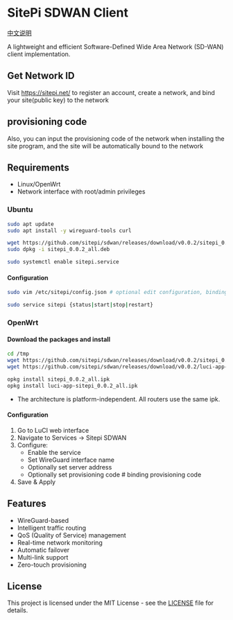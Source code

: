 # SitePi SDWAN Client

[中文说明](README.zh-CN.md)

A lightweight and efficient Software-Defined Wide Area Network (SD-WAN) client implementation.

## Get Network ID
Visit https://sitepi.net/ to register an account, create a network, and bind your site(public key) to the network

## provisioning code
Also, you can input the provisioning code of the network when installing the site program, and the site will be automatically bound to the network

## Requirements

- Linux/OpenWrt
- Network interface with root/admin privileges

### Ubuntu
```bash
sudo apt update
sudo apt install -y wireguard-tools curl

wget https://github.com/sitepi/sdwan/releases/download/v0.0.2/sitepi_0.0.2_all.deb
sudo dpkg -i sitepi_0.0.2_all.deb

sudo systemctl enable sitepi.service
```

#### Configuration
```bash
sudo vim /etc/sitepi/config.json # optional edit configuration, binding provisioning code

sudo service sitepi {status|start|stop|restart}
```

### OpenWrt
#### Download the packages and install
```bash
cd /tmp
wget https://github.com/sitepi/sdwan/releases/download/v0.0.2/sitepi_0.0.2_all.ipk
wget https://github.com/sitepi/sdwan/releases/download/v0.0.2/luci-app-sitepi_0.0.2_all.ipk

opkg install sitepi_0.0.2_all.ipk
opkg install luci-app-sitepi_0.0.2_all.ipk
```

- The architecture is platform-independent. All routers use the same ipk.

#### Configuration
   1. Go to LuCI web interface
   2. Navigate to Services -> Sitepi SDWAN
   3. Configure:
      - Enable the service
      - Set WireGuard interface name
      - Optionally set server address
      - Optionally set provisioning code      # binding provisioning code
   4. Save & Apply

## Features

- WireGuard-based
- Intelligent traffic routing
- QoS (Quality of Service) management
- Real-time network monitoring
- Automatic failover
- Multi-link support
- Zero-touch provisioning

## License

This project is licensed under the MIT License - see the [LICENSE](LICENSE) file for details.
